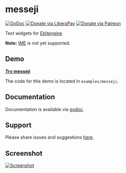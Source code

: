 # messeji
[![GoDoc](https://codeberg.org/tslocum/godoc-static/raw/branch/master/badge.svg)](https://docs.rocket9labs.com/codeberg.org/tslocum/etk/messeji)
[![Donate via LiberaPay](https://img.shields.io/liberapay/receives/rocket9labs.com.svg?logo=liberapay)](https://liberapay.com/rocket9labs.com)
[![Donate via Patreon](https://img.shields.io/badge/dynamic/json?color=%23e85b46&label=Patreon&query=data.attributes.patron_count&suffix=%20patrons&url=https%3A%2F%2Fwww.patreon.com%2Fapi%2Fcampaigns%2F5252223)](https://www.patreon.com/rocketnine)

Text widgets for [Ebitengine](https://github.com/hajimehoshi/ebiten)

**Note:** [IME](https://en.wikipedia.org/wiki/Input_method) is not yet supported.

## Demo

[**Try messeji**](https://messeji.rocket9labs.com)

The code for this demo is located in `examples/messeji`.

## Documentation

Documentation is available via [godoc](https://docs.rocket9labs.com/codeberg.org/tslocum/etk/messeji).

## Support

Please share issues and suggestions [here](https://codeberg.org/tslocum/etk/issues).

## Screenshot

[![Screenshot](https://codeberg.org/tslocum/etk/raw/branch/main/messeji/screenshot.png)](https://codeberg.org/tslocum/etk/raw/branch/main/messeji/screenshot.png)
